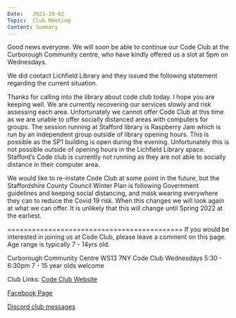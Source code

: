```yaml
---
Date:   2021-10-02
Topic:  Club Meeting
Content: Summary
---
```

Good news everyone. We will soon be able to continue our Code Club at the Curborough Community centre, who have kindly offered us a slot at 5pm on Wednesdays.

We did contact Lichfield Library and they issued the following statement regarding the current situation.

                             

Thanks for calling into the library about code club today.  I hope you are keeping well. We are currently recovering our services slowly and risk assessing each area.  Unfortunately we cannot offer Code Club at this time as we are unable to offer socially distanced areas with computers for groups.  The session running at Stafford library is Raspberry Jam which is run by an independent group outside of library opening hours.  This is possible as the SP1 building is open during the evening.  Unfortunately this is not possible outside of opening hours in the Lichfield Library space.  Stafford’s Code club is currently not running as they are not able to socially distance in their computer area.

We would like to re-instate Code Club at some point in the future, but the Staffordshire County Council Winter Plan is following Government guidelines and keeping social distancing, and mask wearing everywhere they can to reduce the Covid 19 risk.  When this changes we will look again at what we can offer.  It is unlikely that this will change until Spring 2022 at the earliest.

===========================================
If you would be interested in joining us at Code Club, please leave a comment on this page. Age range is typically 7 - 14yrs old.

Curborough Community Centre
WS13 7NY
Code Club
Wednesdays 5:30 - 6:30pm
7 - 15 year olds welcome

Club Links:
[Code Club Website](https://lichfield-code-club.github.io/)

[Facebook Page](https://www.facebook.com/LichfieldCoders)

[Discord club messages](https://discord.gg/szz6xGK)

